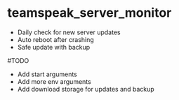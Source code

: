 # teamspeak_server_monitor

* Daily check for new server updates
* Auto reboot after crashing
* Safe update with backup


#TODO

* Add start arguments
* Add more env arguments
* Add download storage for updates and backup
